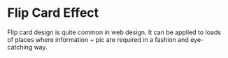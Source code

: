 # Flip Card Effect

Flip card design is quite common in web design. It can be applied to loads of places where information + pic are required in a fashion and eye-catching way.


